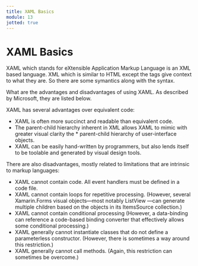 ```yaml
---
title: XAML Basics
module: 13
jotted: true
---
```


# XAML Basics

XAML which stands for eXtensible Application Markup Language is an XML based language.  XML which is similar to HTML except the tags give context to what they are.  So there are some symantics along with the syntax.

What are the advantages and disadvantages of using XAML.  As described by Microsoft, they are listed below.

XAML has several advantages over equivalent code:

* XAML is often more succinct and readable than equivalent code.
* The parent-child hierarchy inherent in XML allows XAML to mimic with greater visual clarity the * parent-child hierarchy of user-interface objects.
* XAML can be easily hand-written by programmers, but also lends itself to be toolable and generated by visual design tools.

There are also disadvantages, mostly related to limitations that are intrinsic to markup languages:

* XAML cannot contain code. All event handlers must be defined in a code file.
* XAML cannot contain loops for repetitive processing. (However, several Xamarin.Forms visual objects—most notably ListView —can generate multiple children based on the objects in its ItemsSource collection.)
* XAML cannot contain conditional processing (However, a data-binding can reference a code-based binding converter that effectively allows some conditional processing.)
* XAML generally cannot instantiate classes that do not define a parameterless constructor. (However, there is sometimes a way around this restriction.)
* XAML generally cannot call methods. (Again, this restriction can sometimes be overcome.)

